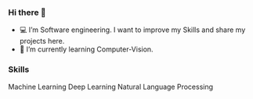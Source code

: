 ### Hi there 👋


- 💻 I’m Software engineering. I want to improve my Skills and share my projects here.
- 🌱 I’m currently learning Computer-Vision.

### Skills

Machine Learning
Deep Learning
Natural Language Processing
